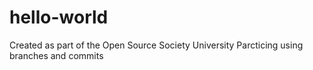 # hello-world
Created as part of the Open Source Society University
Parcticing using branches and commits
